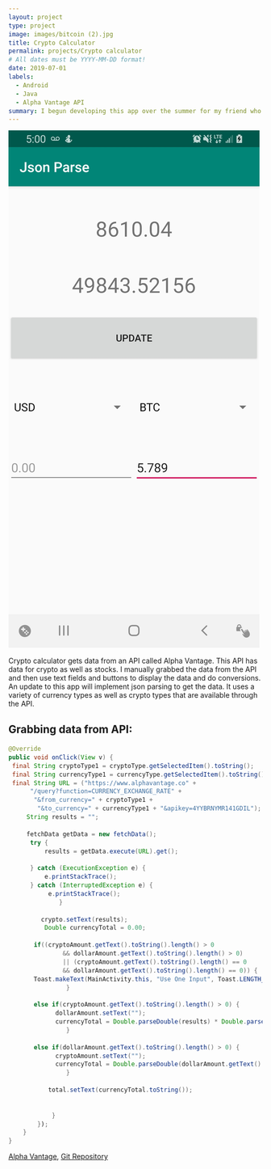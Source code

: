 ```yaml
---
layout: project
type: project
image: images/bitcoin (2).jpg
title: Crypto Calculator
permalink: projects/Crypto calculator
# All dates must be YYYY-MM-DD format!
date: 2019-07-01
labels:
  - Android
  - Java
  - Alpha Vantage API
summary: I begun developing this app over the summer for my friend who buys and sells cryto to people in Hawaii who don't currently have access to the exchanges.
---
```


 <img class="ui medium right floated rounded image" src="../images/cryptoPic1.jpg">


Crypto calculator gets data from an API called Alpha Vantage. This API has data for crypto as well as stocks. I manually grabbed the data from the API and then use text fields and buttons to display the data and do conversions. An update to this app will implement json parsing to get the data. It uses a variety of currency types as well as crypto types that are available through the API.

Grabbing data from API:
---

```Java
@Override
public void onClick(View v) {
 final String cryptoType1 = cryptoType.getSelectedItem().toString();
 final String currencyType1 = currencyType.getSelectedItem().toString();
 final String URL = ("https://www.alphavantage.co" +
      "/query?function=CURRENCY_EXCHANGE_RATE" +
       "&from_currency=" + cryptoType1 +
        "&to_currency=" + currencyType1 + "&apikey=4YYBRNYMR141GDIL");
     String results = "";

     fetchData getData = new fetchData();           
      try {
          results = getData.execute(URL).get();

      } catch (ExecutionException e) {
          e.printStackTrace();
      } catch (InterruptedException e) {
           e.printStackTrace();
              }

         crypto.setText(results);
          Double currencyTotal = 0.00;

       if((cryptoAmount.getText().toString().length() > 0
               && dollarAmount.getText().toString().length() > 0)
               || (cryptoAmount.getText().toString().length() == 0
               && dollarAmount.getText().toString().length() == 0)) {
       Toast.makeText(MainActivity.this, "Use One Input", Toast.LENGTH_SHORT).show();
                }

       else if(cryptoAmount.getText().toString().length() > 0) {
             dollarAmount.setText("");
             currencyTotal = Double.parseDouble(results) * Double.parseDouble(cryptoAmount.getText().toString());
                }

       else if(dollarAmount.getText().toString().length() > 0) {
             cryptoAmount.setText("");
             currencyTotal = Double.parseDouble(dollarAmount.getText().toString()) / Double.parseDouble(results);
                }

           total.setText(currencyTotal.toString());


            }
        });
    }
}
```

[Alpha Vantage](https://www.alphavantage.co/), [Git Repository](https://github.com/derekasola/Crypto-Calculator)
